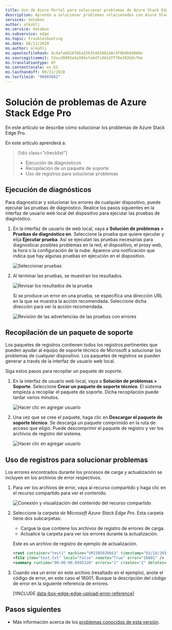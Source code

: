 ```yaml
---
title: Uso de Azure Portal para solucionar problemas de Azure Stack Edge Pro | Microsoft Docs
description: Aprenda a solucionar problemas relacionados con Azure Stack Edge Pro. Puede ejecutar diagnósticos, recopilar información de soporte técnico y usar registros para solucionar problemas.
services: databox
author: alkohli
ms.service: databox
ms.subservice: edge
ms.topic: troubleshooting
ms.date: 08/11/2020
ms.author: alkohli
ms.openlocfilehash: bc4afa0d26f6ba256354d3802a0c4f9b9b04088e
ms.sourcegitcommit: 53acd9895a4a395efa6d7cd41d7f78e392b9cfbe
ms.translationtype: HT
ms.contentlocale: es-ES
ms.lasthandoff: 09/22/2020
ms.locfileid: "90903662"
---
```

# <a name="troubleshoot-your-azure-stack-edge-pro-issues"></a>Solución de problemas de Azure Stack Edge Pro

En este artículo se describe cómo solucionar los problemas de Azure Stack Edge Pro. 

En este artículo aprenderá a:

> [!div class="checklist"]
>
> * Ejecución de diagnósticos
> * Recopilación de un paquete de soporte
> * Uso de registros para solucionar problemas

## <a name="run-diagnostics"></a>Ejecución de diagnósticos

Para diagnosticar y solucionar los errores de cualquier dispositivo, puede ejecutar las pruebas de diagnóstico. Realice los pasos siguientes en la interfaz de usuario web local del dispositivo para ejecutar las pruebas de diagnóstico.

1. En la interfaz de usuario de web local, vaya a **Solución de problemas > Pruebas de diagnóstico en**. Seleccione la prueba que quiere ejecutar y elija **Ejecutar prueba**. Así se ejecutan las pruebas necesarias para diagnosticar posibles problemas en la red, el dispositivo, el proxy web, la hora o la configuración de la nube. Aparece una notificación que indica que hay algunas pruebas en ejecución en el dispositivo.

    ![Seleccionar pruebas](media/azure-stack-edge-troubleshoot/run-diag-1.png)

2. Al terminar las pruebas, se muestran los resultados.

    ![Revisar los resultados de la prueba](media/azure-stack-edge-troubleshoot/run-diag-2.png)

    Si se produce un error en una prueba, se especifica una dirección URL en la que se muestra la acción recomendada. Seleccione dicha dirección para ver la acción recomendada.

    ![Revisión de las advertencias de las pruebas con errores](media/azure-stack-edge-troubleshoot/run-diag-3.png)

## <a name="collect-support-package"></a>Recopilación de un paquete de soporte

Los paquetes de registros contienen todos los registros pertinentes que pueden ayudar al equipo de soporte técnico de Microsoft a solucionar los problemas de cualquier dispositivo. Los paquetes de registros se pueden generar a través de la interfaz de usuario web local.

Siga estos pasos para recopilar un paquete de soporte.

1. En la interfaz de usuario web local, vaya a **Solución de problemas > Soporte**. Seleccione **Crear un paquete de soporte técnico**. El sistema empieza a recopilar el paquete de soporte. Dicha recopilación puede tardar varios minutos.

    ![Hacer clic en agregar usuario](media/azure-stack-edge-troubleshoot/collect-logs-1.png)

2. Una vez que se cree el paquete, haga clic en **Descargar el paquete de soporte técnico**. Se descarga un paquete comprimido en la ruta de acceso que eligió. Puede descomprimir el paquete de registro y ver los archivos de registro del sistema.

    ![Hacer clic en agregar usuario](media/azure-stack-edge-troubleshoot/collect-logs-2.png)

## <a name="use-logs-to-troubleshoot"></a>Uso de registros para solucionar problemas

Los errores encontrados durante los procesos de carga y actualización se incluyen en los archivos de error respectivos.

1. Para ver los archivos de error, vaya al recurso compartido y haga clic en el recurso compartido para ver el contenido. 

      ![Conexión y visualización del contenido del recurso compartido](media/azure-stack-edge-troubleshoot/troubleshoot-logs-1.png)

2. Seleccione la _carpeta de Microsoft Azure Stack Edge Pro_. Esta carpeta tiene dos subcarpetas:

    * Cargue la que contiene los archivos de registro de errores de carga.
    * Actualice la carpeta para ver los errores durante la actualización.

    Este es un archivo de registro de ejemplo de actualización.

    ```xml
    <root container="test1" machine="VM15BS020663" timestamp="03/18/2019 00:11:10" />
    <file item="test.txt" local="False" remote="True" error="16001" />
    <summary runtime="00:00:00.0945320" errors="1" creates="2" deletes="0" insync="3" replaces="0" pending="9" />
    ```

3. Cuando vea un error en este archivo (resaltado en el ejemplo), anote el código de error, en este caso el 16001. Busque la descripción del código de error en la siguiente referencia de errores.

    [!INCLUDE [data-box-edge-edge-upload-error-reference](../../includes/data-box-edge-gateway-upload-error-reference.md)]

## <a name="next-steps"></a>Pasos siguientes

* Más información acerca de los [problemas conocidos de esta versión](data-box-gateway-release-notes.md).
